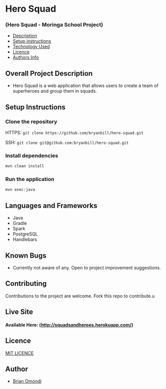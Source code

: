 # Hero Squad

### (Hero Squad - Moringa School Project)

- [Description](#overall-project-description)
- [Setup instructions](#setup-instructions)
- [Technology Used](#languages-and-frameworks)
- [Licence](#Licence)
- [Authors Info](#Author)

## Overall Project Description

- Hero Squad is a web application that allows users to create a team of superheroes and group them in squads.

## Setup Instructions

### Clone the repository

HTTPS: `git clone https://github.com/bryanbill/hero-squad.git`

SSH: `git clone git@github.com:bryanbill/hero-squad.git`

### Install dependencies
```bash
mvn clean install
```
### Run the application
```bash
mvn exec:java
```

## Languages and Frameworks

- Java
- Gradle
- Spark
- PostgreSQL
- Handlebars


## Known Bugs

- Currently not aware of any. Open to project improvement suggestions.

## Contributing

Contributions to the project are welcome. Fork this repo to contribute.u

## Live Site

#### Available Here: (http://squadsandheroes.herokuapp.com/)


## Licence

[MIT LICENCE](LICENSE)

## Author

- [Brian Omondi](https://github.com/bryanbill)
